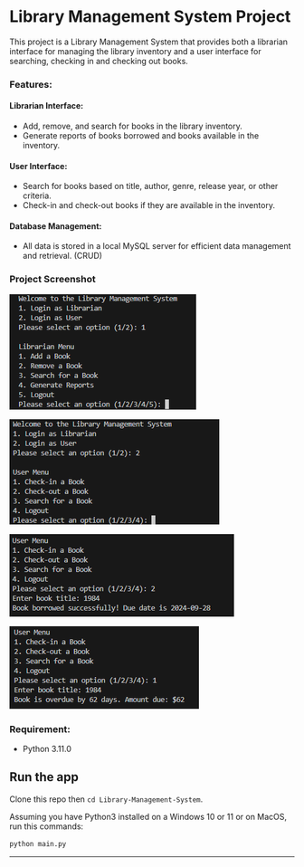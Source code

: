 # Library Management System Project

This project is a Library Management System that provides both a librarian interface for managing the library inventory and a user interface for searching, checking in and checking out books.

### Features:

#### Librarian Interface:
- Add, remove, and search for books in the library inventory.
- Generate reports of books borrowed and books available in the inventory.

#### User Interface:
- Search for books based on title, author, genre, release year, or other criteria.
- Check-in and check-out books if they are available in the inventory.

#### Database Management:
- All data is stored in a local MySQL server for efficient data management and retrieval. (CRUD)

### Project Screenshot
![Alt text](https://github.com/brianwpiano/Library-Management-System/blob/main/1.png)

![Alt text](https://github.com/brianwpiano/Library-Management-System/blob/main/2.png)

![Alt text](https://github.com/brianwpiano/Library-Management-System/blob/main/3.png)

![Alt text](https://github.com/brianwpiano/Library-Management-System/blob/main/4.png)

### Requirement:
- Python 3.11.0
  
## Run the app

Clone this repo then `cd Library-Management-System`.

Assuming you have Python3 installed on a Windows 10 or 11 or on MacOS, run this commands:

``` bash
python main.py
```

---
